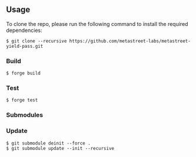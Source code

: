 ## Usage

To clone the repo, please run the following command to install the required dependencies:

```shell
$ git clone --recursive https://github.com/metastreet-labs/metastreet-yield-pass.git
```

### Build

```shell
$ forge build
```

### Test

```shell
$ forge test
```

### Submodules

### Update

```shell
$ git submodule deinit --force .
$ git submodule update --init --recursive
```

